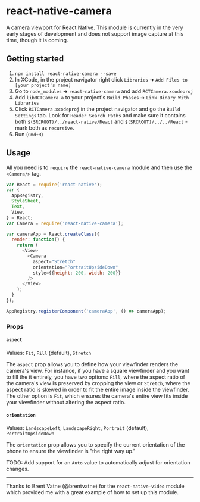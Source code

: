 # react-native-camera

A camera viewport for React Native. This module is currently in the very early stages of development and does not support image capture at this time, though it is coming.

## Getting started

1. `npm install react-native-camera --save`
2. In XCode, in the project navigator right click `Libraries` ➜ `Add Files to [your project's name]`
3. Go to `node_modules` ➜ `react-native-camera` and add `RCTCamera.xcodeproj`
4. Add `libRCTCamera.a` to your project's `Build Phases` ➜ `Link Binary With Libraries`
5. Click `RCTCamera.xcodeproj` in the project navigator and go the `Build Settings` tab. Look for `Header Search Paths` and make sure it contains both `$(SRCROOT)/../react-native/React` and `$(SRCROOT)/../../React` - mark both as `recursive`.
5. Run (`Cmd+R`)

## Usage

All you need is to `require` the `react-native-camera` module and then use the
`<Camera/>` tag.

```javascript
var React = require('react-native');
var {
  AppRegistry,
  StyleSheet,
  Text,
  View,
} = React;
var Camera = require('react-native-camera');

var cameraApp = React.createClass({
  render: function() {
    return (
      <View>
        <Camera
          aspect="Stretch"
          orientation="PortraitUpsideDown"
          style={{height: 200, width: 200}}
        />
      </View>
    );
  }
});

AppRegistry.registerComponent('cameraApp', () => cameraApp);
```

### Props

#### `aspect`

Values: `Fit`, `Fill` (default), `Stretch`

The `aspect` prop allows you to define how your viewfinder renders the camera's view. For instance, if you have a square viewfinder and you want to fill the it entirely, you have two options: `Fill`, where the aspect ratio of the camera's view is preserved by cropping the view or `Stretch`, where the aspect ratio is skewed in order to fit the entire image inside the viewfinder. The other option is `Fit`, which ensures the camera's entire view fits inside your viewfinder without altering the aspect ratio.

#### `orientation`

Values: `LandscapeLeft`, `LandscapeRight`, `Portrait` (default), `PortraitUpsideDown`

The `orientation` prop allows you to specify the current orientation of the phone to ensure the viewfinder is "the right way up."

TODO: Add support for an `Auto` value to automatically adjust for orientation changes.

------------

Thanks to Brent Vatne (@brentvatne) for the `react-native-video` module which provided me with a great example of how to set up this module.
